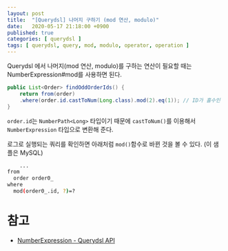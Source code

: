 ```yaml
---
layout: post
title:  "[Querydsl] 나머지 구하기 (mod 연산, modulo)"
date:   2020-05-17 21:18:00 +0900
published: true
categories: [ querydsl ]
tags: [ querydsl, query, mod, modulo, operator, operation ]
---
```


Querydsl 에서 나머지(mod 연산, modulo)를 구하는 연산이 필요할 때는 NumberExpression#mod를 사용하면 된다.

```java
public List<Order> findOddOrderIds() {
    return from(order)
    .where(order.id.castToNum(Long.class).mod(2).eq(1)); // ID가 홀수인 것만 다 꺼내옴
}
```

`order.id`는 `NumberPath<Long>` 타입이기 때문에 `castToNum()`를 이용해서 `NumberExpression` 타입으로 변환해 준다.


로그로 실행되는 쿼리를 확인하면 아래처럼 `mod()`함수로 바뀐 것을 볼 수 있다. (이 샘플은 MySQL)

```bash
    ...
from
  order order0_
where
  mod(order0_.id, ?)=?
```


# 참고

- [NumberExpression - Querydsl API](http://www.querydsl.com/static/querydsl/4.0.3/apidocs/com/querydsl/core/types/dsl/NumberExpression.html)
